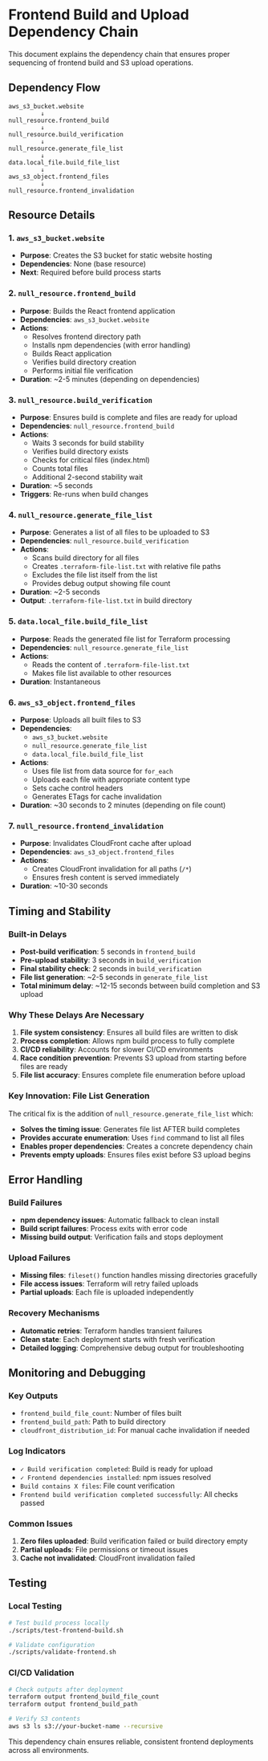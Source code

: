 # Frontend Build and Upload Dependency Chain

This document explains the dependency chain that ensures proper sequencing of frontend build and S3 upload operations.

## Dependency Flow

```
aws_s3_bucket.website
         ↓
null_resource.frontend_build
         ↓
null_resource.build_verification
         ↓
null_resource.generate_file_list
         ↓
data.local_file.build_file_list
         ↓
aws_s3_object.frontend_files
         ↓
null_resource.frontend_invalidation
```

## Resource Details

### 1. `aws_s3_bucket.website`
- **Purpose**: Creates the S3 bucket for static website hosting
- **Dependencies**: None (base resource)
- **Next**: Required before build process starts

### 2. `null_resource.frontend_build`
- **Purpose**: Builds the React frontend application
- **Dependencies**: `aws_s3_bucket.website`
- **Actions**:
  - Resolves frontend directory path
  - Installs npm dependencies (with error handling)
  - Builds React application
  - Verifies build directory creation
  - Performs initial file verification
- **Duration**: ~2-5 minutes (depending on dependencies)

### 3. `null_resource.build_verification`
- **Purpose**: Ensures build is complete and files are ready for upload
- **Dependencies**: `null_resource.frontend_build`
- **Actions**:
  - Waits 3 seconds for build stability
  - Verifies build directory exists
  - Checks for critical files (index.html)
  - Counts total files
  - Additional 2-second stability wait
- **Duration**: ~5 seconds
- **Triggers**: Re-runs when build changes

### 4. `null_resource.generate_file_list`
- **Purpose**: Generates a list of all files to be uploaded to S3
- **Dependencies**: `null_resource.build_verification`
- **Actions**:
  - Scans build directory for all files
  - Creates `.terraform-file-list.txt` with relative file paths
  - Excludes the file list itself from the list
  - Provides debug output showing file count
- **Duration**: ~2-5 seconds
- **Output**: `.terraform-file-list.txt` in build directory

### 5. `data.local_file.build_file_list`
- **Purpose**: Reads the generated file list for Terraform processing
- **Dependencies**: `null_resource.generate_file_list`
- **Actions**:
  - Reads the content of `.terraform-file-list.txt`
  - Makes file list available to other resources
- **Duration**: Instantaneous

### 6. `aws_s3_object.frontend_files`
- **Purpose**: Uploads all built files to S3
- **Dependencies**:
  - `aws_s3_bucket.website`
  - `null_resource.generate_file_list`
  - `data.local_file.build_file_list`
- **Actions**:
  - Uses file list from data source for `for_each`
  - Uploads each file with appropriate content type
  - Sets cache control headers
  - Generates ETags for cache invalidation
- **Duration**: ~30 seconds to 2 minutes (depending on file count)

### 7. `null_resource.frontend_invalidation`
- **Purpose**: Invalidates CloudFront cache after upload
- **Dependencies**: `aws_s3_object.frontend_files`
- **Actions**:
  - Creates CloudFront invalidation for all paths (`/*`)
  - Ensures fresh content is served immediately
- **Duration**: ~10-30 seconds

## Timing and Stability

### Built-in Delays
- **Post-build verification**: 5 seconds in `frontend_build`
- **Pre-upload stability**: 3 seconds in `build_verification`
- **Final stability check**: 2 seconds in `build_verification`
- **File list generation**: ~2-5 seconds in `generate_file_list`
- **Total minimum delay**: ~12-15 seconds between build completion and S3 upload

### Why These Delays Are Necessary
1. **File system consistency**: Ensures all build files are written to disk
2. **Process completion**: Allows npm build process to fully complete
3. **CI/CD reliability**: Accounts for slower CI/CD environments
4. **Race condition prevention**: Prevents S3 upload from starting before files are ready
5. **File list accuracy**: Ensures complete file enumeration before upload

### Key Innovation: File List Generation
The critical fix is the addition of `null_resource.generate_file_list` which:
- **Solves the timing issue**: Generates file list AFTER build completes
- **Provides accurate enumeration**: Uses `find` command to list all files
- **Enables proper dependencies**: Creates a concrete dependency chain
- **Prevents empty uploads**: Ensures files exist before S3 upload begins

## Error Handling

### Build Failures
- **npm dependency issues**: Automatic fallback to clean install
- **Build script failures**: Process exits with error code
- **Missing build output**: Verification fails and stops deployment

### Upload Failures
- **Missing files**: `fileset()` function handles missing directories gracefully
- **File access issues**: Terraform will retry failed uploads
- **Partial uploads**: Each file is uploaded independently

### Recovery Mechanisms
- **Automatic retries**: Terraform handles transient failures
- **Clean state**: Each deployment starts with fresh verification
- **Detailed logging**: Comprehensive debug output for troubleshooting

## Monitoring and Debugging

### Key Outputs
- `frontend_build_file_count`: Number of files built
- `frontend_build_path`: Path to build directory
- `cloudfront_distribution_id`: For manual cache invalidation if needed

### Log Indicators
- `✓ Build verification completed`: Build is ready for upload
- `✓ Frontend dependencies installed`: npm issues resolved
- `Build contains X files`: File count verification
- `Frontend build verification completed successfully`: All checks passed

### Common Issues
1. **Zero files uploaded**: Build verification failed or build directory empty
2. **Partial uploads**: File permissions or timeout issues
3. **Cache not invalidated**: CloudFront invalidation failed

## Testing

### Local Testing
```bash
# Test build process locally
./scripts/test-frontend-build.sh

# Validate configuration
./scripts/validate-frontend.sh
```

### CI/CD Validation
```bash
# Check outputs after deployment
terraform output frontend_build_file_count
terraform output frontend_build_path

# Verify S3 contents
aws s3 ls s3://your-bucket-name --recursive
```

This dependency chain ensures reliable, consistent frontend deployments across all environments.
